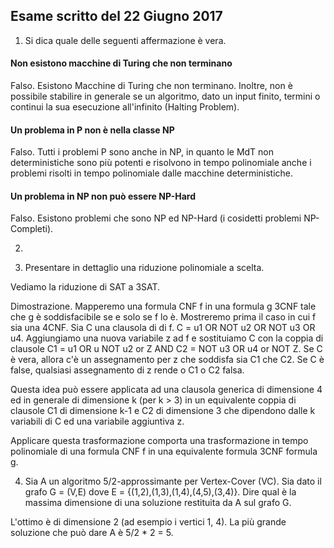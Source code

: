 ## Esame scritto del 22 Giugno 2017


1) Si dica quale delle seguenti affermazione è vera.

#### Non esistono macchine di Turing che non terminano

Falso. Esistono Macchine di Turing che non terminano. Inoltre, non è possibile stabilire in generale se un algoritmo, dato un input finito, termini o continui la sua esecuzione all'infinito (Halting Problem).

#### Un problema in P non è nella classe NP
Falso. Tutti i problemi P sono anche in NP, in quanto le MdT non deterministiche sono più potenti e risolvono in tempo polinomiale anche i problemi risolti in tempo polinomiale dalle macchine deterministiche.

#### Un problema in NP non può essere NP-Hard

Falso. Esistono problemi che sono NP ed NP-Hard (i cosidetti problemi NP-Completi).

2)

3) Presentare in dettaglio una riduzione polinomiale a scelta.

Vediamo la riduzione di SAT a 3SAT.

Dimostrazione. Mapperemo una formula CNF f in una formula g 3CNF tale che g è soddisfacibile se e solo se f lo è. Mostreremo prima il caso in cui f sia una 4CNF. Sia C una clausola di di f. C = u1 OR NOT u2 OR NOT u3 OR u4. Aggiungiamo una nuova variabile z ad f e sostituiamo C con la coppia di clausole C1 = u1 OR u NOT u2 or Z AND C2 = NOT u3 OR u4 or NOT Z.
Se C è vera, allora c'è un assegnamento per z che soddisfa sia C1 che C2.
Se C è false, qualsiasi assegnamento di z rende o C1 o C2 falsa.

Questa idea può essere applicata ad una clausola generica di dimensione 4 ed in generale di dimensione k (per k > 3) in un equivalente coppia di clausole C1 di dimensione k-1 e C2 di dimensione 3 che dipendono dalle k variabili di C ed una variabile aggiuntiva z.

Applicare questa trasformazione comporta una trasformazione in tempo polinomiale di una formula CNF f in una equivalente formula 3CNF formula g.


4) Sia A un algoritmo 5/2-approssimante per Vertex-Cover (VC). Sia dato il grafo G = (V,E) dove E = {(1,2),(1,3),(1,4),(4,5),(3,4)}. Dire qual è la massima dimensione di una soluzione restituita da A sul grafo G.

L'ottimo è di dimensione 2 (ad esempio i vertici 1, 4). La più grande soluzione che può dare A è 5/2 * 2 = 5.
 
